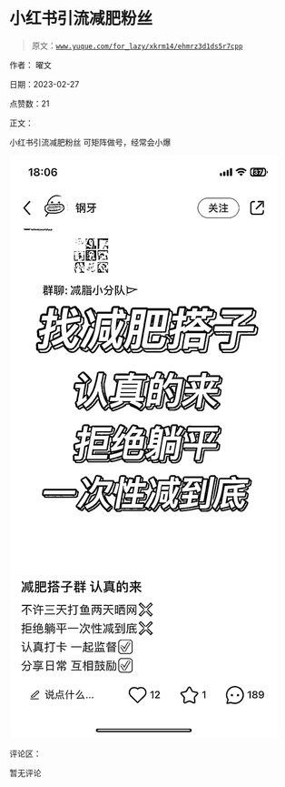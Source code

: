 # 小红书引流减肥粉丝

> 原文：[`www.yuque.com/for_lazy/xkrm14/ehmrz3d1ds5r7cpp`](https://www.yuque.com/for_lazy/xkrm14/ehmrz3d1ds5r7cpp)



作者： 曜文 

日期：2023-02-27 

点赞数：21 

正文： 

小红书引流减肥粉丝 可矩阵做号，经常会小爆 

![](img/2247d4a8526943e6de8da7d673fcdbdf.png)  

评论区： 

暂无评论 

